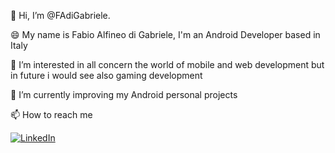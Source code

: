 👋 Hi, I’m @FAdiGabriele.

😄 My name is Fabio Alfineo di Gabriele, I'm an Android Developer based in Italy

👀 I’m interested in all concern the world of mobile and web development  but in future i would see also gaming development

🌱 I’m currently improving my Android personal projects

📫 How to reach me

 <a href="https://www.linkedin.com/in/developer-android/" target="blank">
  <img src="https://img.shields.io/badge/LinkedIn-FFFFFF?style=for-the-badge&logo=linkedin&logoColor=FFFFFF&color=0A66C2" alt="LinkedIn"/>
</a>
  

